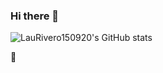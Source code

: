 ### Hi there 👋

![LauRivero150920's GitHub stats](https://github-readme-stats.vercel.app/api?username=LauRivero150920&show_icons=true&theme=algolia)
<!--
**LauRivero150920/LauRivero150920** is a ✨ _special_ ✨ repository because its `README.md` (this file) appears on your GitHub profile.

Here are some ideas to get you started:

- 🔭 I’m currently working on ...
- 🌱 I’m currently learning ...
- 👯 I’m looking to collaborate on ...
- 🤔 I’m looking for help with ...
- 💬 Ask me about ...
- 📫 How to reach me: ...
- 😄 Pronouns: ...
- ⚡ Fun fact: ...
-->
🐶
